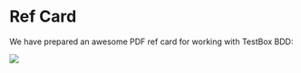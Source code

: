 # Ref Card

We have prepared an awesome PDF ref card for working with TestBox BDD:

<a href="https://github.com/ColdBox/cbox-refcards/raw/master/TestBox%20BDD%20Primer/TestBox-BDD-Refcard.pdf"><img src="../images/testbox-bdd-refcard-150-2.png"></a>


